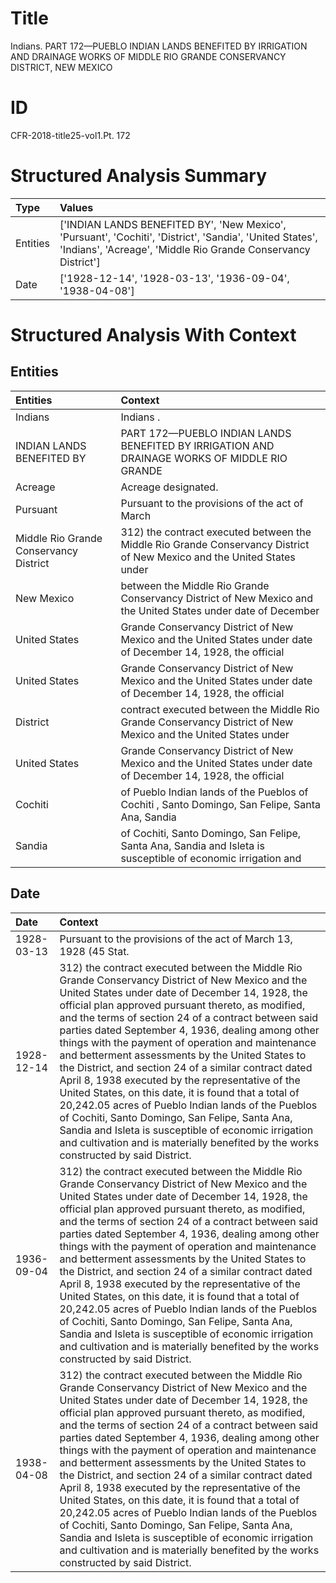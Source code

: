 # Title

 Indians. PART 172—PUEBLO INDIAN LANDS BENEFITED BY IRRIGATION AND DRAINAGE WORKS OF MIDDLE RIO GRANDE CONSERVANCY DISTRICT, NEW MEXICO


# ID

 CFR-2018-title25-vol1.Pt. 172


# Structured Analysis Summary

| Type     | Values                                                                                                                                                                    |
|:---------|:--------------------------------------------------------------------------------------------------------------------------------------------------------------------------|
| Entities | ['INDIAN LANDS BENEFITED BY', 'New Mexico', 'Pursuant', 'Cochiti', 'District', 'Sandia', 'United States', 'Indians', 'Acreage', 'Middle Rio Grande Conservancy District'] |
| Date     | ['1928-12-14', '1928-03-13', '1936-09-04', '1938-04-08']                                                                                                                  |


# Structured Analysis With Context

 


## Entities

| Entities                               | Context                                                                                                                  |
|:---------------------------------------|:-------------------------------------------------------------------------------------------------------------------------|
| Indians                                | Indians .                                                                                                                |
| INDIAN LANDS BENEFITED BY              | PART 172—PUEBLO  INDIAN LANDS BENEFITED BY IRRIGATION AND DRAINAGE WORKS OF MIDDLE RIO GRANDE                            |
| Acreage                                | Acreage  designated.                                                                                                     |
| Pursuant                               | Pursuant to the provisions of the act of March                                                                           |
| Middle Rio Grande Conservancy District | 312) the contract executed between the  Middle Rio Grande Conservancy District of New Mexico and the United States under |
| New Mexico                             | between the Middle Rio Grande Conservancy District of New Mexico and the United States under date of December            |
| United States                          | Grande Conservancy District of New Mexico and the United States under date of December 14, 1928, the official            |
| United States                          | Grande Conservancy District of New Mexico and the United States under date of December 14, 1928, the official            |
| District                               | contract executed between the Middle Rio Grande Conservancy District of New Mexico and the United States under           |
| United States                          | Grande Conservancy District of New Mexico and the United States under date of December 14, 1928, the official            |
| Cochiti                                | of Pueblo Indian lands of the Pueblos of Cochiti , Santo Domingo, San Felipe, Santa Ana, Sandia                          |
| Sandia                                 | of Cochiti, Santo Domingo, San Felipe, Santa Ana, Sandia and Isleta is susceptible of economic irrigation and            |


## Date

| Date       | Context                                                                                                                                                                                                                                                                                                                                                                                                                                                                                                                                                                                                                                                                                                                                                                                                                                                       |
|:-----------|:--------------------------------------------------------------------------------------------------------------------------------------------------------------------------------------------------------------------------------------------------------------------------------------------------------------------------------------------------------------------------------------------------------------------------------------------------------------------------------------------------------------------------------------------------------------------------------------------------------------------------------------------------------------------------------------------------------------------------------------------------------------------------------------------------------------------------------------------------------------|
| 1928-03-13 | Pursuant to the provisions of the act of March 13, 1928 (45 Stat.                                                                                                                                                                                                                                                                                                                                                                                                                                                                                                                                                                                                                                                                                                                                                                                             |
| 1928-12-14 | 312) the contract executed between the Middle Rio Grande Conservancy District of New Mexico and the United States under date of December 14, 1928, the official plan approved pursuant thereto, as modified, and the terms of section 24 of a contract between said parties dated September 4, 1936, dealing among other things with the payment of operation and maintenance and betterment assessments by the United States to the District, and section 24 of a similar contract dated April 8, 1938 executed by the representative of the United States, on this date, it is found that a total of 20,242.05 acres of Pueblo Indian lands of the Pueblos of Cochiti, Santo Domingo, San Felipe, Santa Ana, Sandia and Isleta is susceptible of economic irrigation and cultivation and is materially benefited by the works constructed by said District. |
| 1936-09-04 | 312) the contract executed between the Middle Rio Grande Conservancy District of New Mexico and the United States under date of December 14, 1928, the official plan approved pursuant thereto, as modified, and the terms of section 24 of a contract between said parties dated September 4, 1936, dealing among other things with the payment of operation and maintenance and betterment assessments by the United States to the District, and section 24 of a similar contract dated April 8, 1938 executed by the representative of the United States, on this date, it is found that a total of 20,242.05 acres of Pueblo Indian lands of the Pueblos of Cochiti, Santo Domingo, San Felipe, Santa Ana, Sandia and Isleta is susceptible of economic irrigation and cultivation and is materially benefited by the works constructed by said District. |
| 1938-04-08 | 312) the contract executed between the Middle Rio Grande Conservancy District of New Mexico and the United States under date of December 14, 1928, the official plan approved pursuant thereto, as modified, and the terms of section 24 of a contract between said parties dated September 4, 1936, dealing among other things with the payment of operation and maintenance and betterment assessments by the United States to the District, and section 24 of a similar contract dated April 8, 1938 executed by the representative of the United States, on this date, it is found that a total of 20,242.05 acres of Pueblo Indian lands of the Pueblos of Cochiti, Santo Domingo, San Felipe, Santa Ana, Sandia and Isleta is susceptible of economic irrigation and cultivation and is materially benefited by the works constructed by said District. |


